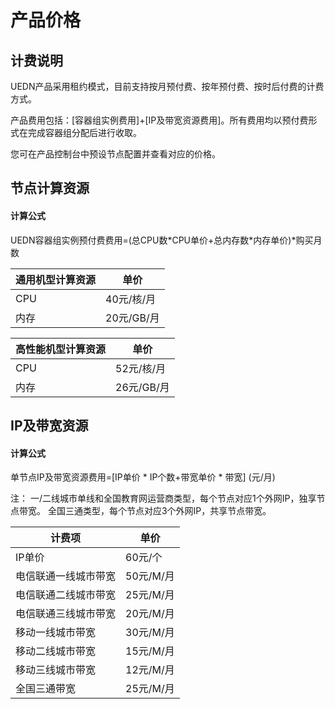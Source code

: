 # 产品价格

## 计费说明

UEDN产品采用租约模式，目前支持按月预付费、按年预付费、按时后付费的计费方式。

产品费用包括：[容器组实例费用]+[IP及带宽资源费用]。所有费用均以预付费形式在完成容器组分配后进行收取。

您可在产品控制台中预设节点配置并查看对应的价格。

## 节点计算资源

#### 计算公式

UEDN容器组实例预付费费用=(总CPU数\*CPU单价+总内存数\*内存单价)*购买月数

| 通用机型计算资源 | 单价       |
| ---------------- | ---------- |
| CPU              | 40元/核/月 |
| 内存             | 20元/GB/月 |

| 高性能机型计算资源 | 单价       |
| ------------------ | ---------- |
| CPU                | 52元/核/月 |
| 内存               | 26元/GB/月 |



## IP及带宽资源

#### 计算公式

单节点IP及带宽资源费用=\[IP单价 \* IP个数+带宽单价 \* 带宽\] (元/月)

注：
一/二线城市单线和全国教育网运营商类型，每个节点对应1个外网IP，独享节点带宽。
全国三通类型，每个节点对应3个外网IP，共享节点带宽。

| 计费项               | 单价      |
| -------------------- | --------- |
| IP单价               | 60元/个   |
| 电信联通一线城市带宽 | 50元/M/月 |
| 电信联通二线城市带宽 | 25元/M/月 |
| 电信联通三线城市带宽 | 20元/M/月 |
| 移动一线城市带宽     | 30元/M/月 |
| 移动二线城市带宽     | 15元/M/月 |
| 移动三线城市带宽     | 12元/M/月 |
| 全国三通带宽         | 25元/M/月 |


